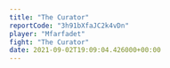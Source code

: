 ```yaml
---
title: "The Curator"
reportCode: "3h91bXfaJC2k4vDn"
player: "Mfarfadet"
fight: "The Curator"
date: 2021-09-02T19:09:04.426000+00:00
---
```


